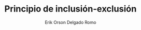 ---
title: "Principio de inclusión-exclusión"
year: 2020
thumbnail: "assets/img/Logo-ommags.png"
topic: "Combinatoria"
file: "assets/pdf/Material/Principio-de-inclusión-exclusión.pdf"
author: "Erik Orson Delgado Romo"
level: "Intermedio"
alttext: "Quítale, ponle, quítale, ponle..."
---